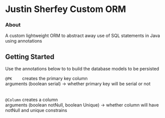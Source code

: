 # Justin Sherfey Custom ORM

### About

A custom lightweight ORM to abstract away use of SQL statements in Java using annotations

## Getting Started

Use the annotations below to to build the database models to be persisted

`@PK    `  creates the primary key column <br>
      arguments (boolean serial) -> whether primary key will be serial or not <br> <br> <br>
`@Column`  creates a column  <br>
      arguments (boolean notNull, boolean Unique) -> whether column will have notNull and unique constrains <br> <br> <br>


